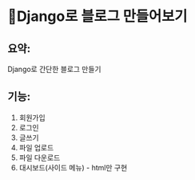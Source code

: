 📄Django로 블로그 만들어보기
===

요약:
---
Django로 간단한 블로그 만들기

기능:
---
1. 회원가입
2. 로그인
3. 글쓰기
4. 파일 업로드
5. 파일 다운로드
6. 대시보드(사이드 메뉴) - html만 구현
